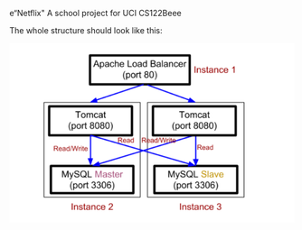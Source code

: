 e“Netflix"
A school project for UCI CS122Beee

The whole structure should look like this:

![image](https://github.com/cxk123/-Netflix-CS122B/blob/master/images/struture.PNG)
